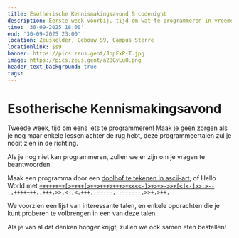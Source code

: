 ```yaml
---
title: Esotherische Kennismakingsavond & codenight
description: Eerste week voorbij, tijd om wat te programmeren in vreemde talen!
time: '30-09-2025 18:00'
end: '30-09-2025 23:00'
location: Zeuskelder, Gebouw S9, Campus Sterre
locationlink: $s9
banner: https://pics.zeus.gent/JnpFxP-T.jpg
image: https://pics.zeus.gent/a28GvLuO.png
header_text_background: true
tags:
---
```


# Esotherische Kennismakingsavond

Tweede week, tijd om eens iets te programmeren! Maak je geen zorgen als je nog maar enkele lessen achter de rug hebt, deze programmeertalen zul je nooit zien in de richting.

Als je nog niet kan programmeren, zullen we er zijn om je vragen te beantwoorden.

Maak een programma door een [doolhof te tekenen in ascii-art](https://esolangs.org/wiki/Maze), of Hello World met
    [`++++++++[>++++[>++>+++>+++>+<<<<-]>+>+>->>+[<]<-]>>.>---.+++++++..+++.>>.<-.<.+++.------.--------.>>+.>++.`](https://en.wikipedia.org/wiki/Brainfuck)

We voorzien een lijst van interessante talen, en enkele opdrachten die je kunt proberen te volbrengen in een van deze talen.

Als je van al dat denken honger krijgt, zullen we ook samen eten bestellen!
